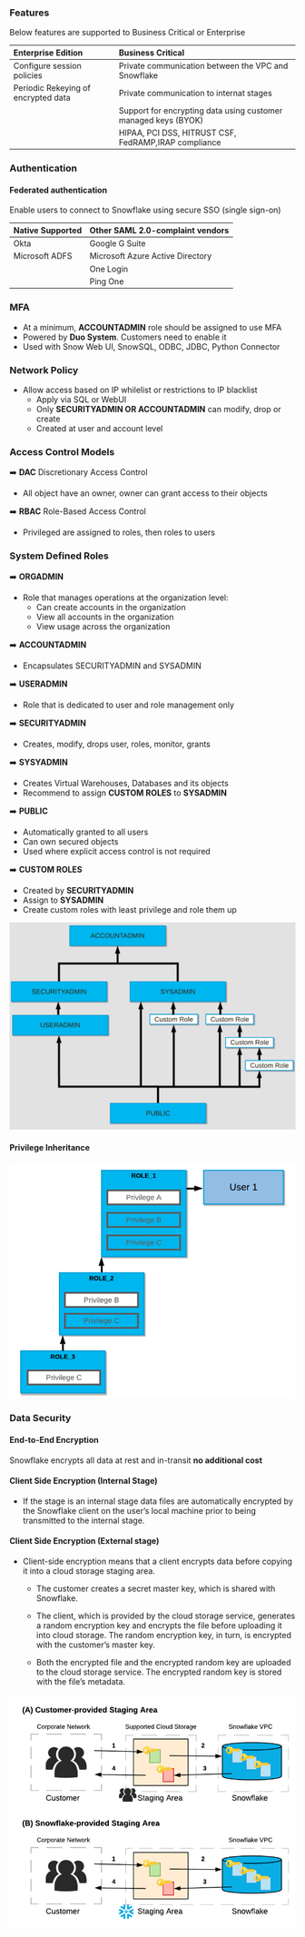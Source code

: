 ### Features

Below features are supported to Business Critical or Enterprise

| Enterprise Edition                     | Business Critical                                              | 
| :---                                   |      :----                                                     |      
| Configure session policies             | Private communication between the VPC and Snowflake            | 
| Periodic Rekeying of encrypted data    | Private communication to internat stages                       | 
|                                        | Support for encrypting data using customer managed keys (BYOK) | 
|                                        | HIPAA, PCI DSS, HITRUST CSF, FedRAMP,IRAP compliance           | 



### Authentication

#### Federated authentication 
Enable users to connect to Snowflake using secure SSO (single sign-on)


| Native Supported  | Other SAML 2.0-complaint vendors |
| :---              |  :---                            |
| Okta              | Google G Suite                   |
| Microsoft ADFS    | Microsoft Azure Active Directory |
|                   | One Login                        |
|                   | Ping One                         |



### MFA 

- At a minimum, **ACCOUNTADMIN** role should be assigned to use MFA
- Powered by **Duo System**. Customers need to enable it
- Used with Snow Web UI, SnowSQL, ODBC, JDBC, Python Connector  

### Network Policy

- Allow access based on IP whilelist or restrictions to IP blacklist
  - Apply via SQL or WebUI
  - Only **SECURITYADMIN OR ACCOUNTADMIN** can modify, drop or create
  - Created at user and account level

### Access Control Models

:arrow_right: **DAC** Discretionary Access Control 
- All object have an owner, owner can grant access to their objects

:arrow_right: **RBAC** Role-Based Access Control
- Privileged are assigned to roles, then roles to users

### System Defined Roles

:arrow_right: **ORGADMIN**
- Role that manages operations at the organization level:
  - Can create accounts in the organization
  - View all accounts in the organization 
  - View usage across the organization

:arrow_right: **ACCOUNTADMIN**
- Encapsulates SECURITYADMIN and SYSADMIN

:arrow_right: **USERADMIN**
- Role that is dedicated to user and role management only

:arrow_right: **SECURITYADMIN**
- Creates, modify, drops user, roles, monitor, grants

:arrow_right: **SYSYADMIN**
- Creates Virtual Warehouses, Databases and its objects
- Recommend to assign **CUSTOM ROLES** to **SYSADMIN** 

:arrow_right: **PUBLIC**
- Automatically granted to all users
- Can own secured objects
- Used where explicit access control is not required

:arrow_right: **CUSTOM ROLES**
- Created by **SECURITYADMIN**
- Assign to **SYSADMIN**
- Create custom roles with least privilege and role them up


![](/assets/roles.png)


#### Privilege Inheritance

![](/assets/role_2.png)

### Data Security

#### End-to-End Encryption

Snowflake encrypts all data at rest and in-transit **no additional cost**

#### Client Side Encryption (Internal Stage)

- If the stage is an internal stage data files are automatically encrypted by the Snowflake client on the user’s local machine prior to being transmitted to the internal stage.

#### Client Side Encryption (External stage)

- Client-side encryption means that a client encrypts data before copying it into a cloud storage staging area.

    - The customer creates a secret master key, which is shared with Snowflake.

    - The client, which is provided by the cloud storage service, generates a random encryption key and encrypts the file before uploading it into cloud storage. The random encryption key, in turn, is encrypted with the customer’s master key.

    - Both the encrypted file and the encrypted random key are uploaded to the cloud storage service. The encrypted random key is stored with the file’s metadata.


![](/assets/security.png)



